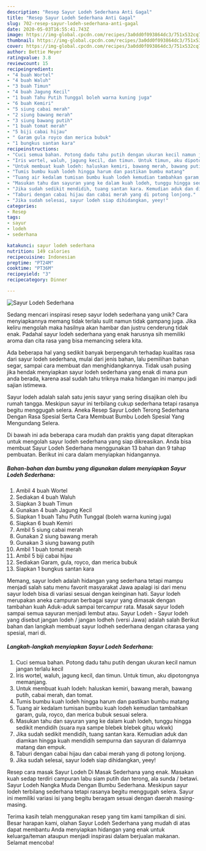 ```yaml
---
description: "Resep Sayur Lodeh Sederhana Anti Gagal"
title: "Resep Sayur Lodeh Sederhana Anti Gagal"
slug: 702-resep-sayur-lodeh-sederhana-anti-gagal
date: 2020-05-03T16:55:41.743Z
image: https://img-global.cpcdn.com/recipes/3a0dd0f093864dc3/751x532cq70/sayur-lodeh-sederhana-foto-resep-utama.jpg
thumbnail: https://img-global.cpcdn.com/recipes/3a0dd0f093864dc3/751x532cq70/sayur-lodeh-sederhana-foto-resep-utama.jpg
cover: https://img-global.cpcdn.com/recipes/3a0dd0f093864dc3/751x532cq70/sayur-lodeh-sederhana-foto-resep-utama.jpg
author: Bettie Meyer
ratingvalue: 3.8
reviewcount: 15
recipeingredient:
- "4 buah Wortel"
- "4 buah Waluh"
- "3 buah Timun"
- "4 buah Jagung Kecil"
- "1 buah Tahu Putih Tunggal boleh warna kuning juga"
- "6 buah Kemiri"
- "5 siung cabai merah"
- "2 siung bawang merah"
- "3 siung bawang putih"
- "1 buah tomat merah"
- "5 biji cabai hijau"
- " Garam gula royco dan merica bubuk"
- "1 bungkus santan kara"
recipeinstructions:
- "Cuci semua bahan. Potong dadu tahu putih dengan ukuran kecil namun jangan terlalu kecil"
- "Iris wortel, waluh, jagung kecil, dan timun. Untuk timun, aku dipotongnya memanjang."
- "Untuk membuat kuah lodeh: haluskan kemiri, bawang merah, bawang putih, cabai merah, dan tomat."
- "Tumis bumbu kuah lodeh hingga harum dan pastikan bumbu matang"
- "Tuang air kedalam tumisan bumbu kuah lodeh kemudian tambahkan garam, gula, royco, dan merica bubuk sesuai selera."
- "Masukan tahu dan sayuran yang ke dalam kuah lodeh, tunggu hingga sedikit mendidih (suara nya sampe blebek blebek gituu wkwk)"
- "Jika sudah sedikit mendidih, tuang santan kara. Kemudian aduk dan diamkan hingga kuah mendidih sempurna dan sayuran di dalamnya matang dan empuk."
- "Taburi dengan cabai hijau dan cabai merah yang di potong lonjong."
- "Jika sudah selesai, sayur lodeh siap dihidangkan, yeey!"
categories:
- Resep
tags:
- sayur
- lodeh
- sederhana

katakunci: sayur lodeh sederhana 
nutrition: 149 calories
recipecuisine: Indonesian
preptime: "PT24M"
cooktime: "PT36M"
recipeyield: "3"
recipecategory: Dinner

---
```



![Sayur Lodeh Sederhana](https://img-global.cpcdn.com/recipes/3a0dd0f093864dc3/751x532cq70/sayur-lodeh-sederhana-foto-resep-utama.jpg)

Sedang mencari inspirasi resep sayur lodeh sederhana yang unik? Cara menyiapkannya memang tidak terlalu sulit namun tidak gampang juga. Jika keliru mengolah maka hasilnya akan hambar dan justru cenderung tidak enak. Padahal sayur lodeh sederhana yang enak harusnya sih memiliki aroma dan cita rasa yang bisa memancing selera kita.

Ada beberapa hal yang sedikit banyak berpengaruh terhadap kualitas rasa dari sayur lodeh sederhana, mulai dari jenis bahan, lalu pemilihan bahan segar, sampai cara membuat dan menghidangkannya. Tidak usah pusing jika hendak menyiapkan sayur lodeh sederhana yang enak di mana pun anda berada, karena asal sudah tahu triknya maka hidangan ini mampu jadi sajian istimewa.

Sayur lodeh adalah salah satu jenis sayur yang sering disajikan oleh ibu rumah tangga. Meskipun sayur ini terbilang cukup sederhana tetapi rasanya begitu menggugah selera. Aneka Resep Sayur Lodeh Terong Sederhana Dengan Rasa Spesial Serta Cara Membuat Bumbu Lodeh Spesial Yang Mengundang Selera.


Di bawah ini ada beberapa cara mudah dan praktis yang dapat diterapkan untuk mengolah sayur lodeh sederhana yang siap dikreasikan. Anda bisa membuat Sayur Lodeh Sederhana menggunakan 13 bahan dan 9 tahap pembuatan. Berikut ini cara dalam menyiapkan hidangannya.

<!--inarticleads1-->

##### Bahan-bahan dan bumbu yang digunakan dalam menyiapkan Sayur Lodeh Sederhana:

1. Ambil 4 buah Wortel
1. Sediakan 4 buah Waluh
1. Siapkan 3 buah Timun
1. Gunakan 4 buah Jagung Kecil
1. Siapkan 1 buah Tahu Putih Tunggal (boleh warna kuning juga)
1. Siapkan 6 buah Kemiri
1. Ambil 5 siung cabai merah
1. Gunakan 2 siung bawang merah
1. Gunakan 3 siung bawang putih
1. Ambil 1 buah tomat merah
1. Ambil 5 biji cabai hijau
1. Sediakan  Garam, gula, royco, dan merica bubuk
1. Siapkan 1 bungkus santan kara


Memang, sayur lodeh adalah hidangan yang sederhana tetapi mampu menjadi salah satu menu favorit masyarakat Jawa apalagi isi dari menu sayur lodeh bisa di variasi sesuai dengan keinginan hati. Sayur lodeh merupakan aneka campuran berbagai sayur yang dimasak dengan tambahan kuah Aduk-aduk sampai tercampur rata. Masak sayur lodeh sampai semua sayuran menjadi lembut atau. Sayur Lodeh - Sayur lodeh yang disebut jangan lodeh / jangan lodheh (versi Jawa) adalah salah Berikut bahan dan langkah membuat sayur lodheh sederhana dengan citarasa yang spesial, mari di. 

<!--inarticleads2-->

##### Langkah-langkah menyiapkan Sayur Lodeh Sederhana:

1. Cuci semua bahan. Potong dadu tahu putih dengan ukuran kecil namun jangan terlalu kecil
1. Iris wortel, waluh, jagung kecil, dan timun. Untuk timun, aku dipotongnya memanjang.
1. Untuk membuat kuah lodeh: haluskan kemiri, bawang merah, bawang putih, cabai merah, dan tomat.
1. Tumis bumbu kuah lodeh hingga harum dan pastikan bumbu matang
1. Tuang air kedalam tumisan bumbu kuah lodeh kemudian tambahkan garam, gula, royco, dan merica bubuk sesuai selera.
1. Masukan tahu dan sayuran yang ke dalam kuah lodeh, tunggu hingga sedikit mendidih (suara nya sampe blebek blebek gituu wkwk)
1. Jika sudah sedikit mendidih, tuang santan kara. Kemudian aduk dan diamkan hingga kuah mendidih sempurna dan sayuran di dalamnya matang dan empuk.
1. Taburi dengan cabai hijau dan cabai merah yang di potong lonjong.
1. Jika sudah selesai, sayur lodeh siap dihidangkan, yeey!


Resep cara masak Sayur Lodeh Di Masak Sederhana yang enak. Masakan kuah sedap terdiri campuran labu siam putih dan terong, ala sunda / betawi. Sayur Lodeh Nangka Muda Dengan Bumbu Sederhana. Meskipun sayur lodeh terbilang sederhana tetapi rasanya begitu menggugah selera. Sayur ini memiliki variasi isi yang begitu beragam sesuai dengan daerah masing-masing. 

Terima kasih telah menggunakan resep yang tim kami tampilkan di sini. Besar harapan kami, olahan Sayur Lodeh Sederhana yang mudah di atas dapat membantu Anda menyiapkan hidangan yang enak untuk keluarga/teman ataupun menjadi inspirasi dalam berjualan makanan. Selamat mencoba!
